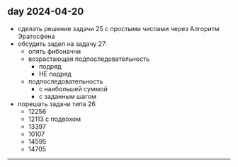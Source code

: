 ## day 2024-04-20

- сделать решение задачи 25 с простыми числами через Алгоритм Эратосфена  
- обсудить задел на задачу 27:  
  - опять фибоначчи  
  - возрастающая подпоследовательность  
    - подряд  
    - НЕ подряд  
  - подпоследовательность  
    - с наибольшей суммой    
    - с заданным шагом  
- порешать задачи типа 26  
  - 12256  
  - 12113 с подвохом  
  - 13397  
  - 10107  
  - 14595  
  - 14705  

---  


